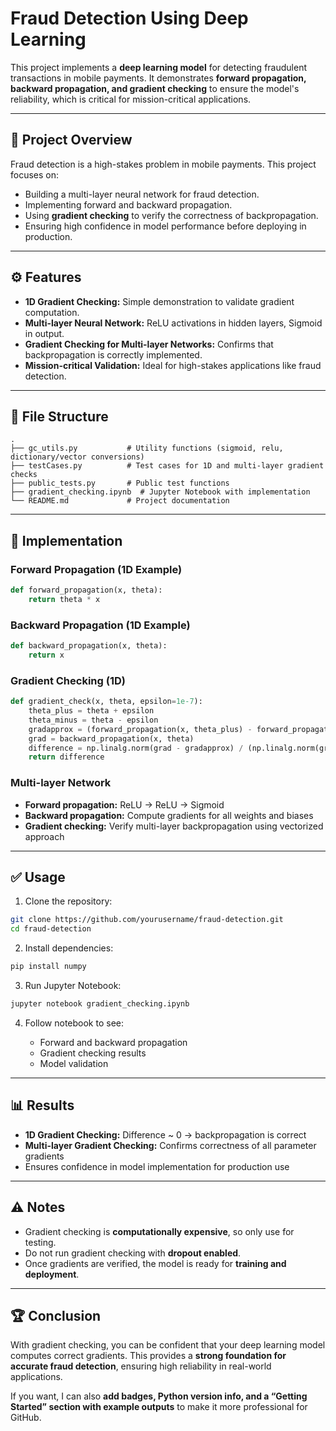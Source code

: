 # Fraud Detection Using Deep Learning

This project implements a **deep learning model** for detecting fraudulent transactions in mobile payments. It demonstrates **forward propagation, backward propagation, and gradient checking** to ensure the model's reliability, which is critical for mission-critical applications.

---

## 📝 Project Overview

Fraud detection is a high-stakes problem in mobile payments. This project focuses on:

* Building a multi-layer neural network for fraud detection.
* Implementing forward and backward propagation.
* Using **gradient checking** to verify the correctness of backpropagation.
* Ensuring high confidence in model performance before deploying in production.

---

## ⚙️ Features

* **1D Gradient Checking:** Simple demonstration to validate gradient computation.
* **Multi-layer Neural Network:** ReLU activations in hidden layers, Sigmoid in output.
* **Gradient Checking for Multi-layer Networks:** Confirms that backpropagation is correctly implemented.
* **Mission-critical Validation:** Ideal for high-stakes applications like fraud detection.

---

## 📂 File Structure

```
.
├── gc_utils.py           # Utility functions (sigmoid, relu, dictionary/vector conversions)
├── testCases.py          # Test cases for 1D and multi-layer gradient checks
├── public_tests.py       # Public test functions
├── gradient_checking.ipynb  # Jupyter Notebook with implementation
└── README.md             # Project documentation
```

---

## 🧮 Implementation

### Forward Propagation (1D Example)

```python
def forward_propagation(x, theta):
    return theta * x
```

### Backward Propagation (1D Example)

```python
def backward_propagation(x, theta):
    return x
```

### Gradient Checking (1D)

```python
def gradient_check(x, theta, epsilon=1e-7):
    theta_plus = theta + epsilon
    theta_minus = theta - epsilon
    gradapprox = (forward_propagation(x, theta_plus) - forward_propagation(x, theta_minus)) / (2 * epsilon)
    grad = backward_propagation(x, theta)
    difference = np.linalg.norm(grad - gradapprox) / (np.linalg.norm(grad) + np.linalg.norm(gradapprox))
    return difference
```

### Multi-layer Network

* **Forward propagation:** ReLU → ReLU → Sigmoid
* **Backward propagation:** Compute gradients for all weights and biases
* **Gradient checking:** Verify multi-layer backpropagation using vectorized approach

---

## ✅ Usage

1. Clone the repository:

```bash
git clone https://github.com/yourusername/fraud-detection.git
cd fraud-detection
```

2. Install dependencies:

```bash
pip install numpy
```

3. Run Jupyter Notebook:

```bash
jupyter notebook gradient_checking.ipynb
```

4. Follow notebook to see:

   * Forward and backward propagation
   * Gradient checking results
   * Model validation

---

## 📊 Results

* **1D Gradient Checking:** Difference ~ 0 → backpropagation is correct
* **Multi-layer Gradient Checking:** Confirms correctness of all parameter gradients
* Ensures confidence in model implementation for production use

---

## ⚠️ Notes

* Gradient checking is **computationally expensive**, so only use for testing.
* Do not run gradient checking with **dropout enabled**.
* Once gradients are verified, the model is ready for **training and deployment**.

---

## 🏆 Conclusion

With gradient checking, you can be confident that your deep learning model computes correct gradients. This provides a **strong foundation for accurate fraud detection**, ensuring high reliability in real-world applications.

If you want, I can also **add badges, Python version info, and a “Getting Started” section with example outputs** to make it more professional for GitHub.
